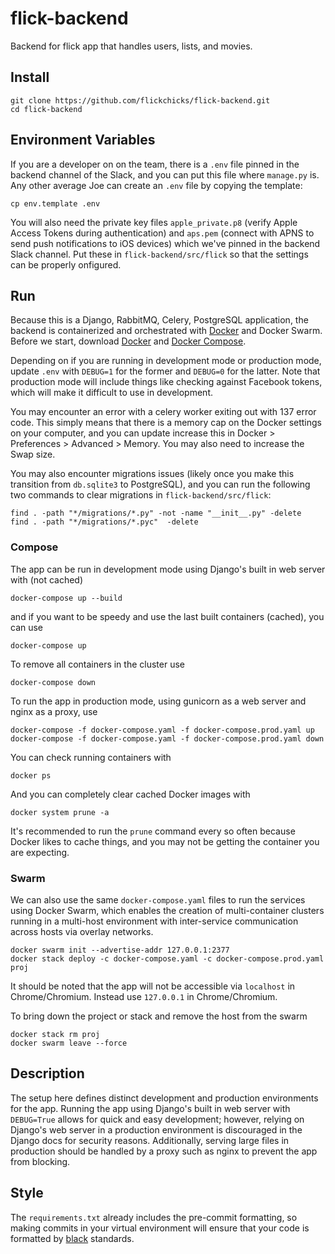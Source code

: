 # flick-backend

Backend for flick app that handles users, lists, and movies.

## Install

```
git clone https://github.com/flickchicks/flick-backend.git
cd flick-backend
```

## Environment Variables

If you are a developer on on the team, there is a `.env` file pinned in the backend channel of the Slack, and you can put this file where `manage.py` is. Any other average Joe can create an `.env` file by copying the template:

```
cp env.template .env
```

You will also need the private key files `apple_private.p8` (verify Apple Access Tokens during authentication) and `aps.pem` (connect with APNS to send push notifications to iOS devices) which we've pinned in the backend Slack channel. Put these in `flick-backend/src/flick` so that the settings can be properly onfigured.

## Run

Because this is a Django, RabbitMQ, Celery, PostgreSQL application, the backend is containerized and orchestrated with [Docker](https://www.docker.com/get-started) and Docker Swarm. Before we start, download [Docker](https://docs.docker.com/get-docker/) and [Docker Compose](https://docs.docker.com/compose/install/).

Depending on if you are running in development mode or production mode, update `.env` with `DEBUG=1` for the former and `DEBUG=0` for the latter. Note that production mode will include things like checking against Facebook tokens, which will make it difficult to use in development.

You may encounter an error with a celery worker exiting out with 137 error code. This simply means that there is a memory cap on the Docker settings on your computer, and you can update increase this in Docker > Preferences > Advanced > Memory. You may also need to increase the Swap size.

You may also encounter migrations issues (likely once you make this transition from `db.sqlite3` to PostgreSQL), and you can run the following two commands to clear migrations in `flick-backend/src/flick`:

```
find . -path "*/migrations/*.py" -not -name "__init__.py" -delete
find . -path "*/migrations/*.pyc"  -delete
```

### Compose

The app can be run in development mode using Django's built in web server with (not cached)

```
docker-compose up --build
```

and if you want to be speedy and use the last built containers (cached), you can use

```
docker-compose up
```

To remove all containers in the cluster use

```
docker-compose down
```

To run the app in production mode, using gunicorn as a web server and nginx as a proxy, use

```
docker-compose -f docker-compose.yaml -f docker-compose.prod.yaml up
docker-compose -f docker-compose.yaml -f docker-compose.prod.yaml down
```

You can check running containers with

```
docker ps
```

And you can completely clear cached Docker images with

```
docker system prune -a
```

It's recommended to run the `prune` command every so often because Docker likes to cache things, and you may not be getting the container you are expecting.

### Swarm

We can also use the same `docker-compose.yaml` files to run the services using Docker Swarm, which enables the creation of multi-container clusters running in a multi-host environment with inter-service communication across hosts via overlay networks.

```
docker swarm init --advertise-addr 127.0.0.1:2377
docker stack deploy -c docker-compose.yaml -c docker-compose.prod.yaml proj
```

It should be noted that the app will not be accessible via `localhost` in Chrome/Chromium.
Instead use `127.0.0.1` in Chrome/Chromium.

To bring down the project or stack and remove the host from the swarm

```
docker stack rm proj
docker swarm leave --force
```

## Description

The setup here defines distinct development and production environments for the app. Running the app using Django's built in web server with `DEBUG=True` allows for quick and easy development; however, relying on Django's web server in a production environment is discouraged in the Django docs for security reasons. Additionally, serving large files in production should be handled by a proxy such as nginx to prevent the app from blocking.

## Style

The `requirements.txt` already includes the pre-commit formatting, so making commits in your virtual environment will ensure that your code is formatted by [black](https://github.com/psf/black) standards.
